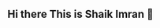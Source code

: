 ## Hi there This is Shaik Imran 👋

<!--
**Imran-khan-Devops/Imran-khan-Devops** is a ✨ _special_ ✨ repository because its `README.md` (this file) appears on your GitHub profile.

Here are some ideas to get you started:

- 🔭 I’m currently working on ...🔭 I’m currently working on expanding my skills and exploring new career opportunities.
- 🌱 I’m currently learning ..."Driven by an insatiable curiosity and a passion for continuous growth, I thrive on exploring and mastering new tools and technologies."
- 👯 I’m looking to collaborate on ...👯 I’m looking to collaborate on innovative projects and dynamic teams.
- 🤔 I’m looking for help with ...🤔 I’m looking for help with expanding my professional network and discovering new career opportunities.
- 💬 Ask me about ...💬 Ask me about my passion for learning new tools and technologies, and how I can contribute to your projects.
- 📫 How to reach me: ...You Can Reach me at imran44020@gmail.com or Whatsapp +91-9032844020
- 😄 Pronouns: ...
- ⚡ Fun fact: ...I'm a gym lover and enjoy staying active and fit.
-->
